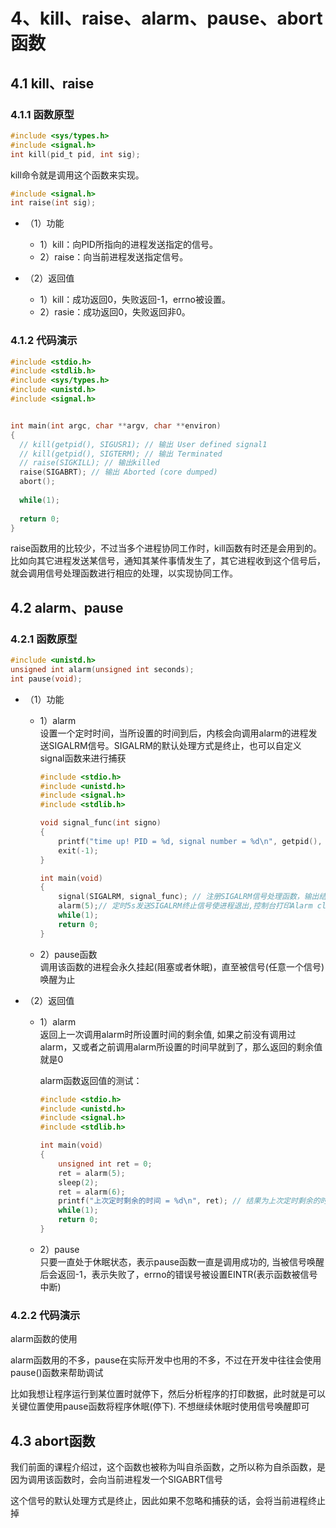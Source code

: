 # 4、kill、raise、alarm、pause、abort函数

## 4.1 kill、raise

### 4.1.1 函数原型

```c
#include <sys/types.h>
#include <signal.h>
int kill(pid_t pid, int sig);
```

kill命令就是调用这个函数来实现。

```c
#include <signal.h>
int raise(int sig);
```

+ （1）功能
  + 1）kill：向PID所指向的进程发送指定的信号。
  + 2）raise：向当前进程发送指定信号。

+ （2）返回值
  + 1）kill：成功返回0，失败返回-1，errno被设置。
  + 2）rasie：成功返回0，失败返回非0。

### 4.1.2 代码演示

```c
#include <stdio.h>
#include <stdlib.h>
#include <sys/types.h>
#include <unistd.h>
#include <signal.h>


int main(int argc, char **argv, char **environ)
{
  // kill(getpid(), SIGUSR1); // 输出 User defined signal1
  // kill(getpid(), SIGTERM); // 输出 Terminated
  // raise(SIGKILL); // 输出killed
  raise(SIGABRT); // 输出 Aborted (core dumped)
  abort();
  
  while(1);
  
  return 0;
}
```

raise函数用的比较少，不过当多个进程协同工作时，kill函数有时还是会用到的。比如向其它进程发送某信号，通知其某件事情发生了，其它进程收到这个信号后，就会调用信号处理函数进行相应的处理，以实现协同工作。

## 4.2 alarm、pause

### 4.2.1 函数原型

```c
#include <unistd.h>
unsigned int alarm(unsigned int seconds);
int pause(void);
```

+ （1）功能
  + 1）alarm  
    设置一个定时时间，当所设置的时间到后，内核会向调用alarm的进程发送SIGALRM信号。SIGALRM的默认处理方式是终止，也可以自定义signal函数来进行捕获
    
    ```c
    #include <stdio.h>
    #include <unistd.h>
    #include <signal.h>
    #include <stdlib.h>

    void signal_func(int signo)
    {
        printf("time up! PID = %d, signal number = %d\n", getpid(), signo);
        exit(-1);
    }

    int main(void)
    {
        signal(SIGALRM, signal_func); // 注册SIGALRM信号处理函数，输出结果为PID = 7212, signal number = 14
        alarm(5);// 定时5s发送SIGALRM终止信号使进程退出,控制台打印Alarm clock(如果没有上面那句SIGALRM信号处理函数注册)
        while(1);
        return 0;
    }
    ```

  + 2）pause函数  
    调用该函数的进程会永久挂起(阻塞或者休眠)，直至被信号(任意一个信号)唤醒为止  

+ （2）返回值  
  + 1）alarm  
    返回上一次调用alarm时所设置时间的剩余值, 如果之前没有调用过alarm，又或者之前调用alarm所设置的时间早就到了，那么返回的剩余值就是0
    
    alarm函数返回值的测试：

    ```c
    #include <stdio.h>
    #include <unistd.h>
    #include <signal.h>
    #include <stdlib.h>

    int main(void)
    {
        unsigned int ret = 0;
        ret = alarm(5);
        sleep(2);
        ret = alarm(6);
        printf("上次定时剩余的时间 = %d\n", ret); // 结果为上次定时剩余的时间 = 3
        while(1);
        return 0;
    }
    ```

  + 2）pause  
    只要一直处于休眠状态，表示pause函数一直是调用成功的, 当被信号唤醒后会返回-1，表示失败了，errno的错误号被设置EINTR(表示函数被信号中断)

### 4.2.2 代码演示

alarm函数的使用




alarm函数用的不多，pause在实际开发中也用的不多，不过在开发中往往会使用pause()函数来帮助调试  

比如我想让程序运行到某位置时就停下，然后分析程序的打印数据，此时就是可以关键位置使用pause函数将程序休眠(停下). 不想继续休眠时使用信号唤醒即可  

## 4.3 abort函数

我们前面的课程介绍过，这个函数也被称为叫自杀函数，之所以称为自杀函数，是因为调用该函数时，会向当前进程发一个SIGABRT信号  

这个信号的默认处理方式是终止，因此如果不忽略和捕获的话，会将当前进程终止掉
